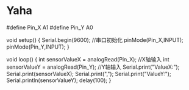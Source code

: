# Yaha
#define Pin_X A1
#define Pin_Y A0

void setup() {
  Serial.begin(9600);    //串口初始化
  pinMode(Pin_X,INPUT);
  pinMode(Pin_Y,INPUT);
}

void loop() {
  int sensorValueX = analogRead(Pin_X);      //X轴输入
  int sensorValueY = analogRead(Pin_Y);      //Y轴输入
  Serial.print("ValueX:");
  Serial.print(sensorValueX);
  Serial.print(",");
  Serial.print("ValueY:");
  Serial.println(sensorValueY);
  delay(100);
}

